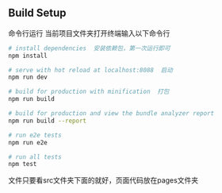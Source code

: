 
## Build Setup
命令行运行 当前项目文件夹打开终端输入以下命令行
``` bash
# install dependencies  安装依赖包，第一次运行即可
npm install

# serve with hot reload at localhost:8088  启动
npm run dev

# build for production with minification  打包
npm run build

# build for production and view the bundle analyzer report
npm run build --report

# run e2e tests
npm run e2e

# run all tests
npm test
```

文件只要看src文件夹下面的就好，页面代码放在pages文件夹
